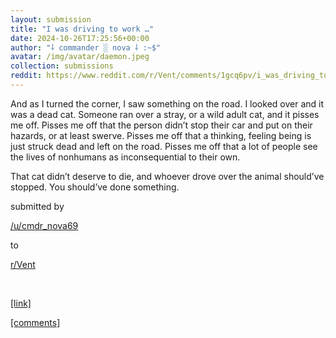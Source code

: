 ```yaml
---
layout: submission
title: "I was driving to work …"
date: 2024-10-26T17:25:56+00:00
author: "⸸ commander ░ nova ⸸ :~$"
avatar: /img/avatar/daemon.jpeg
collection: submissions
reddit: https://www.reddit.com/r/Vent/comments/1gcq6pv/i_was_driving_to_work/
---
```


<p><div class="md">
<p>And as I turned the corner, I saw something on the road. I looked over and it was a dead cat. Someone ran over a stray, or a wild adult cat, and it pisses me off. Pisses me off that the person didn’t stop their car and put on their hazards, or at least swerve. Pisses me off that a thinking, feeling being is just struck dead and left on the road. Pisses me off that a lot of people see the lives of nonhumans as inconsequential to their own.</p> <p>That cat didn’t deserve to die, and whoever drove over the animal should’ve stopped. You should’ve done something.</p> </div></p><p></p><p><!-- SC_ON --></p><p>submitted by</p><p><a href="https://www.reddit.com/user/cmdr_nova69" target="_blank"> /u/cmdr_nova69 </a></p><p>to</p><p><a href="https://www.reddit.com/r/Vent/" target="_blank"> r/Vent </a></p><p></p><p><br></p><p></p><p><span><a href="https://www.reddit.com/r/Vent/comments/1gcq6pv/i_was_driving_to_work/" target="_blank">[link]</a></span></p><p></p><p><span><a href="https://www.reddit.com/r/Vent/comments/1gcq6pv/i_was_driving_to_work/" target="_blank">[comments]</a></span></p>
